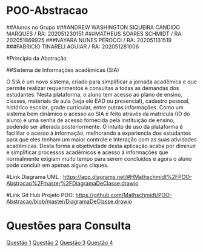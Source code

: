 # POO-Abstracao

##Alunos no Grupo
###ANDREW WASHINGTON SIQUEIRA CANDIDO MARQUES / RA: 202051230151
###MATHEUS SOARES SCHMIDT / RA: 202051869925
###NAYARA NUNES PEROCCI / RA: 202051131519
###FABRICIO TINARELI AGUIAR / RA: 202051281006


#Princípio da Abstração 

##Sistema de Informações acadêmicas (SIA)

O SIA é um novo sistema, criado para simplificar a jornada acadêmica e que permite realizar requerimentos e consultas a todas as demandas dos estudantes. Nesta plataforma, o aluno tem acesso ao plano de ensino, classes, materiais de aula (seja ele EAD ou presencial), cadastro pessoal, histórico escolar, grade curricular, entre outras informações.
Como um sistema bem dinâmico o acesso ao SIA é feito através da matricula (ID do aluno) e uma senha de acesso fornecida pela instituição de ensino, podendo ser alterada posteriormente.
O intuito de uso da plataforma é facilitar o acesso à informação, melhorando a experiencia dos estudantes para que eles tenham um maior controle e interação com as suas atividades acadêmicas.
Desta forma a objetividade desta aplicação acaba por diminuir e simplificar processos acadêmicos e acesso à informações que normalmente exigiam muito tempo para serem concluídos e agora o aluno pode concluir em apenas alguns cliques.


#Link Diagrama UML :
https://app.diagrams.net/#HMathschmidt%2FPOO-Abstracao%2Fmaster%2FDiagramaDeClasse.drawio


#Link Git Hub Projeto POO: 
https://github.com/Mathschmidt/POO-Abstracao/blob/master/DiagramaDeClasse.drawio

# Questões para Consulta

[Questão 1](https://github.com/Mathschmidt/POO-Abstracao/blob/master/Quest%C3%A3o%201%20-%20Escolha%20do%20Sistema.txt)
[Questão 2](https://github.com/Mathschmidt/POO-Abstracao/blob/master/Quest%C3%A3o%202%20-%20Prop%C3%B3sitos%20e%20Comportamentos.txt)
[Questão 3](https://github.com/Mathschmidt/POO-Abstracao/blob/master/Quest%C3%A3o%203%20-%20Exemplares.txt)
[Questão 4](https://github.com/Mathschmidt/POO-Abstracao/blob/master/Quest%C3%A3o%204%20-%20Diagrama.png)
